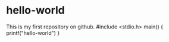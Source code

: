 # hello-world
This is my first repository on github.
#include <stdio.h>
          main()
           {
           printf("hello-world")
           }
           
